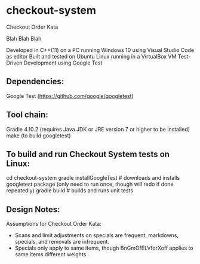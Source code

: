 # checkout-system
Checkout Order Kata

Blah Blah Blah

Developed in C++(11) on a PC running Windows 10 using Visual Studio Code as editor
Built and tested on Ubuntu Linux running in a VirtualBox VM
Test-Driven Development using Google Test

Dependencies:
-------------
Google Test (https://github.com/google/googletest)

Tool chain:
-----------
Gradle 4.10.2 (requires Java JDK or JRE version 7 or higher to be installed)
make (to build googletest)

To build and run Checkout System tests on Linux:
------------------------------------------------
cd checkout-system
gradle installGoogleTest  # downloads and installs googletest package (only need to run once, though will redo if done repeatedly)
gradle build              # builds and runs unit tests




Design Notes:
-------------

Assumptions for Checkout Order Kata:
- Scans and limit adjustments on specials are frequent; markdowns, specials, and removals are infrequent.
- Specials only apply to same items, though BnGmOfELVforXoff applies to same items different weights.

